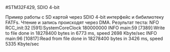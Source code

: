 #STM32F429, SDIO 4-bit

Пример работы с SD картой через SDIO 4-bit интерфейс и бибилиотеку FATFs.
Чтение и запись происходят через DMA.
Результат теста:
NFO RCC_init:32   [591]:SystemCoreClock 180000000
INFO main:59   [7389]:Write to file done in 18278400 bytes in 6773 ms, speed 2698 Kbyte/sec
INFO main:96   [10817]:Read from file done in 18278400 bytes in 3426 ms, speed 5335 Kbyte/sec
